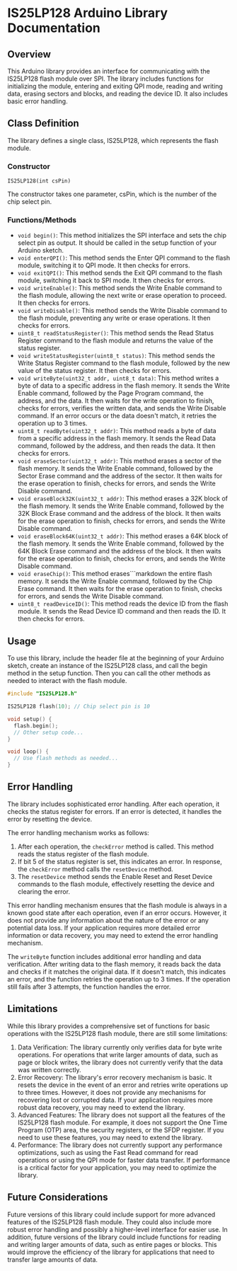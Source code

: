 # IS25LP128 Arduino Library Documentation

## Overview
This Arduino library provides an interface for communicating with the IS25LP128 flash module over SPI. The library includes functions for initializing the module, entering and exiting QPI mode, reading and writing data, erasing sectors and blocks, and reading the device ID. It also includes basic error handling.

## Class Definition
The library defines a single class, IS25LP128, which represents the flash module.

### Constructor
`IS25LP128(int csPin)`

The constructor takes one parameter, csPin, which is the number of the chip select pin.

### Functions/Methods
- `void begin()`: This method initializes the SPI interface and sets the chip select pin as output. It should be called in the setup function of your Arduino sketch.
- `void enterQPI()`: This method sends the Enter QPI command to the flash module, switching it to QPI mode. It then checks for errors.
- `void exitQPI()`: This method sends the Exit QPI command to the flash module, switching it back to SPI mode. It then checks for errors.
- `void writeEnable()`: This method sends the Write Enable command to the flash module, allowing the next write or erase operation to proceed. It then checks for errors.
- `void writeDisable()`: This method sends the Write Disable command to the flash module, preventing any write or erase operations. It then checks for errors.
- `uint8_t readStatusRegister()`: This method sends the Read Status Register command to the flash module and returns the value of the status register.
- `void writeStatusRegister(uint8_t status)`: This method sends the Write Status Register command to the flash module, followed by the new value of the status register. It then checks for errors.
- `void writeByte(uint32_t addr, uint8_t data)`: This method writes a byte of data to a specific address in the flash memory. It sends the Write Enable command, followed by the Page Program command, the address, and the data. It then waits for the write operation to finish, checks for errors, verifies the written data, and sends the Write Disable command. If an error occurs or the data doesn't match, it retries the operation up to 3 times.
- `uint8_t readByte(uint32_t addr)`: This method reads a byte of data from a specific address in the flash memory. It sends the Read Data command, followed by the address, and then reads the data. It then checks for errors.
- `void eraseSector(uint32_t addr)`: This method erases a sector of the flash memory. It sends the Write Enable command, followed by the Sector Erase command and the address of the sector. It then waits for the erase operation to finish, checks for errors, and sends the Write Disable command.
- `void eraseBlock32K(uint32_t addr)`: This method erases a 32K block of the flash memory. It sends the Write Enable command, followed by the 32K Block Erase command and the address of the block. It then waits for the erase operation to finish, checks for errors, and sends the Write Disable command.
- `void eraseBlock64K(uint32_t addr)`: This method erases a 64K block of the flash memory. It sends the Write Enable command, followed by the 64K Block Erase command and the address of the block. It then waits for the erase operation to finish, checks for errors, and sends the Write Disable command.
- `void eraseChip()`: This method erases```markdown
the entire flash memory. It sends the Write Enable command, followed by the Chip Erase command. It then waits for the erase operation to finish, checks for errors, and sends the Write Disable command.
- `uint8_t readDeviceID()`: This method reads the device ID from the flash module. It sends the Read Device ID command and then reads the ID. It then checks for errors.

## Usage
To use this library, include the header file at the beginning of your Arduino sketch, create an instance of the IS25LP128 class, and call the begin method in the setup function. Then you can call the other methods as needed to interact with the flash module.

```cpp
#include "IS25LP128.h"

IS25LP128 flash(10); // Chip select pin is 10

void setup() {
  flash.begin();
  // Other setup code...
}

void loop() {
  // Use flash methods as needed...
}
```

## Error Handling
The library includes sophisticated error handling. After each operation, it checks the status register for errors. If an error is detected, it handles the error by resetting the device.

The error handling mechanism works as follows:
1. After each operation, the `checkError` method is called. This method reads the status register of the flash module.
2. If bit 5 of the status register is set, this indicates an error. In response, the `checkError` method calls the `resetDevice` method.
3. The `resetDevice` method sends the Enable Reset and Reset Device commands to the flash module, effectively resetting the device and clearing the error.

This error handling mechanism ensures that the flash module is always in a known good state after each operation, even if an error occurs. However, it does not provide any information about the nature of the error or any potential data loss. If your application requires more detailed error information or data recovery, you may need to extend the error handling mechanism.

The `writeByte` function includes additional error handling and data verification. After writing data to the flash memory, it reads back the data and checks if it matches the original data. If it doesn't match, this indicates an error, and the function retries the operation up to 3 times. If the operation still fails after 3 attempts, the function handles the error.

## Limitations
While this library provides a comprehensive set of functions for basic operations with the IS25LP128 flash module, there are still some limitations:
1. Data Verification: The library currently only verifies data for byte write operations. For operations that write larger amounts of data, such as page or block writes, the library does not currently verify that the data was written correctly.
2. Error Recovery: The library's error recovery mechanism is basic. It resets the device in the event of an error and retries write operations up to three times. However, it does not provide any mechanisms for recovering lost or corrupted data. If your application requires more robust data recovery, you may need to extend the library.
3. Advanced Features: The library does not support all the features of the IS25LP128 flash module. For example, it does not support the One Time Program (OTP) area, the security registers, or the SFDP register. If you need to use these features, you may need to extend the library.
4. Performance: The library does not currently support any performance optimizations, such as using the Fast Read command for read operations or using the QPI mode for faster data transfer. If performance is a critical factor for your application, you may need to optimize the library.

## Future Considerations
Future versions of this library could include support for more advanced features of the IS25LP128 flash module. They could also include more robust error handling and possibly a higher-level interface for easier use. In addition, future versions of the library could include functions for reading and writing larger amounts of data, such as entire pages or blocks. This would improve the efficiency of the library for applications that need to transfer large amounts of data.
